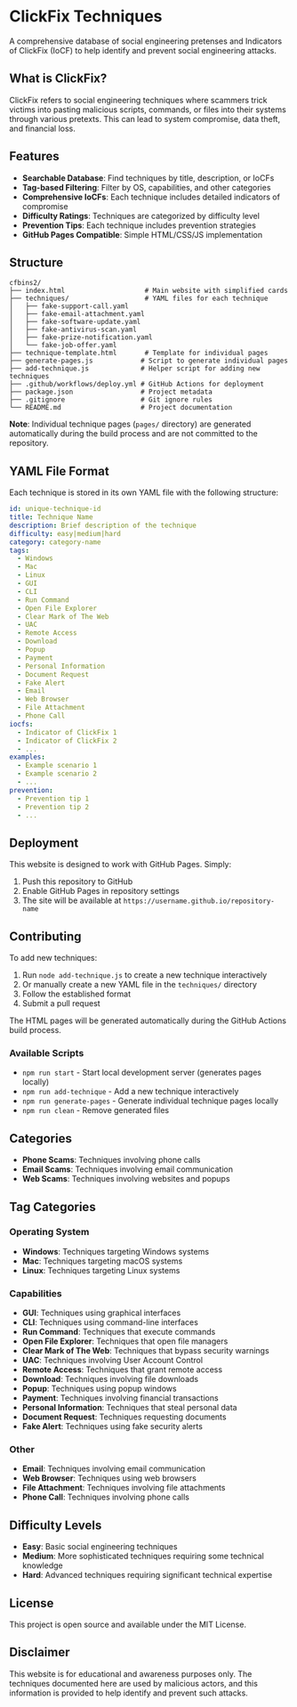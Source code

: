 # ClickFix Techniques

A comprehensive database of social engineering pretenses and Indicators of ClickFix (IoCF) to help identify and prevent social engineering attacks.

## What is ClickFix?

ClickFix refers to social engineering techniques where scammers trick victims into pasting malicious scripts, commands, or files into their systems through various pretexts. This can lead to system compromise, data theft, and financial loss.

## Features

- **Searchable Database**: Find techniques by title, description, or IoCFs
- **Tag-based Filtering**: Filter by OS, capabilities, and other categories
- **Comprehensive IoCFs**: Each technique includes detailed indicators of compromise
- **Difficulty Ratings**: Techniques are categorized by difficulty level
- **Prevention Tips**: Each technique includes prevention strategies
- **GitHub Pages Compatible**: Simple HTML/CSS/JS implementation

## Structure

```
cfbins2/
├── index.html                    # Main website with simplified cards
├── techniques/                   # YAML files for each technique
│   ├── fake-support-call.yaml
│   ├── fake-email-attachment.yaml
│   ├── fake-software-update.yaml
│   ├── fake-antivirus-scan.yaml
│   ├── fake-prize-notification.yaml
│   └── fake-job-offer.yaml
├── technique-template.html       # Template for individual pages
├── generate-pages.js            # Script to generate individual pages
├── add-technique.js             # Helper script for adding new techniques
├── .github/workflows/deploy.yml # GitHub Actions for deployment
├── package.json                 # Project metadata
├── .gitignore                   # Git ignore rules
└── README.md                    # Project documentation
```

**Note**: Individual technique pages (`pages/` directory) are generated automatically during the build process and are not committed to the repository.

## YAML File Format

Each technique is stored in its own YAML file with the following structure:

```yaml
id: unique-technique-id
title: Technique Name
description: Brief description of the technique
difficulty: easy|medium|hard
category: category-name
tags:
  - Windows
  - Mac
  - Linux
  - GUI
  - CLI
  - Run Command
  - Open File Explorer
  - Clear Mark of The Web
  - UAC
  - Remote Access
  - Download
  - Popup
  - Payment
  - Personal Information
  - Document Request
  - Fake Alert
  - Email
  - Web Browser
  - File Attachment
  - Phone Call
iocfs:
  - Indicator of ClickFix 1
  - Indicator of ClickFix 2
  - ...
examples:
  - Example scenario 1
  - Example scenario 2
  - ...
prevention:
  - Prevention tip 1
  - Prevention tip 2
  - ...
```

## Deployment

This website is designed to work with GitHub Pages. Simply:

1. Push this repository to GitHub
2. Enable GitHub Pages in repository settings
3. The site will be available at `https://username.github.io/repository-name`

## Contributing

To add new techniques:

1. Run `node add-technique.js` to create a new technique interactively
2. Or manually create a new YAML file in the `techniques/` directory
3. Follow the established format
4. Submit a pull request

The HTML pages will be generated automatically during the GitHub Actions build process.

### Available Scripts

- `npm run start` - Start local development server (generates pages locally)
- `npm run add-technique` - Add a new technique interactively
- `npm run generate-pages` - Generate individual technique pages locally
- `npm run clean` - Remove generated files

## Categories

- **Phone Scams**: Techniques involving phone calls
- **Email Scams**: Techniques involving email communication
- **Web Scams**: Techniques involving websites and popups

## Tag Categories

### Operating System
- **Windows**: Techniques targeting Windows systems
- **Mac**: Techniques targeting macOS systems
- **Linux**: Techniques targeting Linux systems

### Capabilities
- **GUI**: Techniques using graphical interfaces
- **CLI**: Techniques using command-line interfaces
- **Run Command**: Techniques that execute commands
- **Open File Explorer**: Techniques that open file managers
- **Clear Mark of The Web**: Techniques that bypass security warnings
- **UAC**: Techniques involving User Account Control
- **Remote Access**: Techniques that grant remote access
- **Download**: Techniques involving file downloads
- **Popup**: Techniques using popup windows
- **Payment**: Techniques involving financial transactions
- **Personal Information**: Techniques that steal personal data
- **Document Request**: Techniques requesting documents
- **Fake Alert**: Techniques using fake security alerts

### Other
- **Email**: Techniques involving email communication
- **Web Browser**: Techniques using web browsers
- **File Attachment**: Techniques involving file attachments
- **Phone Call**: Techniques involving phone calls

## Difficulty Levels

- **Easy**: Basic social engineering techniques
- **Medium**: More sophisticated techniques requiring some technical knowledge
- **Hard**: Advanced techniques requiring significant technical expertise

## License

This project is open source and available under the MIT License.

## Disclaimer

This website is for educational and awareness purposes only. The techniques documented here are used by malicious actors, and this information is provided to help identify and prevent such attacks. 